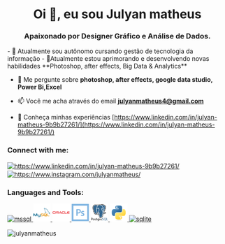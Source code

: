 <h1 align="center">Oi 👋, eu sou Julyan matheus</h1>
<h3 align="center">Apaixonado por Designer Gráfico e Análise de Dados.</h3>
- 🔭 Atualmente sou autônomo cursando gestão de tecnologia da informação
- 🌱Atualmente estou aprimorando e desenvolvendo novas habilidades **Photoshop, after effects, Big Data & Analytics**

- 💬 Me pergunte sobre **photoshop, after effects, google data studio, Power Bi,Excel**

- 📫 Você me acha através do email **julyanmatheus4@gmail.com**

- 📄 Conheça minhas experiências [https://www.linkedin.com/in/julyan-matheus-9b9b27261/](https://www.linkedin.com/in/julyan-matheus-9b9b27261/)

<h3 align="left">Connect with me:</h3>
<p align="left">
<a href="https://linkedin.com/in/https://www.linkedin.com/in/julyan-matheus-9b9b27261/" target="blank"><img align="center" src="https://raw.githubusercontent.com/rahuldkjain/github-profile-readme-generator/master/src/images/icons/Social/linked-in-alt.svg" alt="https://www.linkedin.com/in/julyan-matheus-9b9b27261/" height="30" width="40" /></a>
<a href="https://instagram.com/https://www.instagram.com/julyanmatheus/" target="blank"><img align="center" src="https://raw.githubusercontent.com/rahuldkjain/github-profile-readme-generator/master/src/images/icons/Social/instagram.svg" alt="https://www.instagram.com/julyanmatheus/" height="30" width="40" /></a>
</p>

<h3 align="left">Languages and Tools:</h3>
<p align="left"> <a href="https://www.microsoft.com/en-us/sql-server" target="_blank" rel="noreferrer"> <img src="https://www.svgrepo.com/show/303229/microsoft-sql-server-logo.svg" alt="mssql" width="40" height="40"/> </a> <a href="https://www.mysql.com/" target="_blank" rel="noreferrer"> <img src="https://raw.githubusercontent.com/devicons/devicon/master/icons/mysql/mysql-original-wordmark.svg" alt="mysql" width="40" height="40"/> </a> <a href="https://www.oracle.com/" target="_blank" rel="noreferrer"> <img src="https://raw.githubusercontent.com/devicons/devicon/master/icons/oracle/oracle-original.svg" alt="oracle" width="40" height="40"/> </a> <a href="https://www.photoshop.com/en" target="_blank" rel="noreferrer"> <img src="https://raw.githubusercontent.com/devicons/devicon/master/icons/photoshop/photoshop-line.svg" alt="photoshop" width="40" height="40"/> </a> <a href="https://www.postgresql.org" target="_blank" rel="noreferrer"> <img src="https://raw.githubusercontent.com/devicons/devicon/master/icons/postgresql/postgresql-original-wordmark.svg" alt="postgresql" width="40" height="40"/> </a> <a href="https://www.python.org" target="_blank" rel="noreferrer"> <img src="https://raw.githubusercontent.com/devicons/devicon/master/icons/python/python-original.svg" alt="python" width="40" height="40"/> </a> <a href="https://www.sqlite.org/" target="_blank" rel="noreferrer"> <img src="https://www.vectorlogo.zone/logos/sqlite/sqlite-icon.svg" alt="sqlite" width="40" height="40"/> </a> </p>

<p><img align="center" src="https://github-readme-stats.vercel.app/api/top-langs?username=julyanmatheus&show_icons=true&locale=en&layout=compact" alt="julyanmatheus" /></p>
